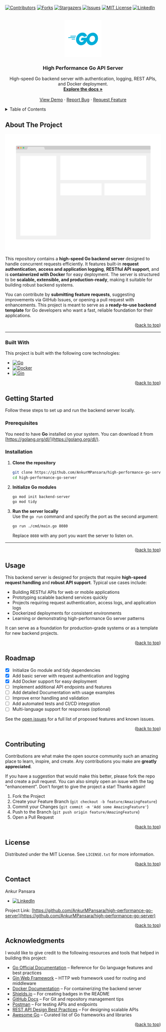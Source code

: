 <!-- Improved compatibility of back to top link: See: https://github.com/othneildrew/Best-README-Template/pull/73 -->
<a name="readme-top"></a>
<!--
*** Thanks for checking out the Best-README-Template. If you have a suggestion
*** that would make this better, please fork the repo and create a pull request
*** or simply open an issue with the tag "enhancement".
*** Don't forget to give the project a star!
*** Thanks again! Now go create something AMAZING! :D
-->



<!-- PROJECT SHIELDS -->
<!--
*** I'm using markdown "reference style" links for readability.
*** Reference links are enclosed in brackets [ ] instead of parentheses ( ).
*** See the bottom of this document for the declaration of the reference variables
*** for contributors-url, forks-url, etc. This is an optional, concise syntax you may use.
*** https://www.markdownguide.org/basic-syntax/#reference-style-links
-->
[![Contributors][contributors-shield]][contributors-url]
[![Forks][forks-shield]][forks-url]
[![Stargazers][stars-shield]][stars-url]
[![Issues][issues-shield]][issues-url]
[![MIT License][license-shield]][license-url]
[![LinkedIn][linkedin-shield]][linkedin-url]



<!-- PROJECT LOGO -->
<br />
<div align="center">
  <a href="https://go.dev">
    <img src="images/logo.png" alt="Logo" width="120" height="120">
  </a>

  <h3 align="center">High Performance Go API Server</h3>

  <p align="center">
    High-speed Go backend server with authentication, logging, REST APIs, and Docker deployment.
    <br />
    <a href="https://go.dev/doc"><strong>Explore the docs »</strong></a>
    <br />
    <br />
    <a href="https://www.google.com">View Demo</a>
    ·
    <a href="https://github.com/AnkurMPansara/high-performance-go-server/issues/new">Report Bug</a>
    ·
    <a href="https://github.com/AnkurMPansara/high-performance-go-server/issues/new">Request Feature</a>
  </p>
</div>



<!-- TABLE OF CONTENTS -->
<details>
  <summary>Table of Contents</summary>
  <ol>
    <li>
      <a href="#about-the-project">About The Project</a>
      <ul>
        <li><a href="#built-with">Built With</a></li>
      </ul>
    </li>
    <li>
      <a href="#getting-started">Getting Started</a>
      <ul>
        <li><a href="#prerequisites">Prerequisites</a></li>
        <li><a href="#installation">Installation</a></li>
      </ul>
    </li>
    <li><a href="#usage">Usage</a></li>
    <li><a href="#roadmap">Roadmap</a></li>
    <li><a href="#contributing">Contributing</a></li>
    <li><a href="#license">License</a></li>
    <li><a href="#contact">Contact</a></li>
    <li><a href="#acknowledgments">Acknowledgments</a></li>
  </ol>
</details>


<!-- ABOUT THE PROJECT -->
## About The Project

[![Go Backend Server Screenshot][product-screenshot]](https://example.com)

This repository contains a **high-speed Go backend server** designed to handle concurrent requests efficiently. It features built-in **request authentication**, **access and application logging**, **RESTful API support**, and is **containerized with Docker** for easy deployment. The server is structured to be **scalable, extensible, and production-ready**, making it suitable for building robust backend systems.  

You can contribute by **submitting feature requests**, suggesting improvements via GitHub Issues, or opening a pull request with enhancements. This project is meant to serve as a **ready-to-use backend template** for Go developers who want a fast, reliable foundation for their applications.  

<p align="right">(<a href="#readme-top">back to top</a>)</p>

---

### Built With

This project is built with the following core technologies:

* [![Go][GoLang]][Go-url]
* [![Docker][Docker]][Docker-url]
* [![Gin][Gin]][Gin-url]


<p align="right">(<a href="#readme-top">back to top</a>)</p>



<!-- GETTING STARTED -->
## Getting Started

Follow these steps to set up and run the backend server locally.

### Prerequisites

You need to have **Go** installed on your system. You can download it from [https://golang.org/dl/](https://golang.org/dl/).

### Installation

1. **Clone the repository**  
   ```sh
   git clone https://github.com/AnkurMPansara/high-performance-go-server.git
   cd high-performance-go-server
   ```

2. **Initialize Go modules**  
   ```sh
   go mod init backend-server
   go mod tidy
   ```

3. **Run the server locally**  
   Use the `go run` command and specify the port as the second argument:  
   ```sh
   go run ./cmd/main.go 8080
   ```
   Replace `8080` with any port you want the server to listen on.

---

<p align="right">(<a href="#readme-top">back to top</a>)</p>




<!-- USAGE EXAMPLES -->
## Usage

This backend server is designed for projects that require **high-speed request handling** and **robust API support**. Typical use cases include:

* Building RESTful APIs for web or mobile applications  
* Prototyping scalable backend services quickly  
* Projects requiring request authentication, access logs, and application logs  
* Dockerized deployments for consistent environments  
* Learning or demonstrating high-performance Go server patterns  

It can serve as a foundation for production-grade systems or as a template for new backend projects.

<p align="right">(<a href="#readme-top">back to top</a>)</p>



<!-- ROADMAP -->
## Roadmap

- [x] Initialize Go module and tidy dependencies  
- [x] Add basic server with request authentication and logging  
- [x] Add Docker support for easy deployment  
- [ ] Implement additional API endpoints and features  
- [ ] Add detailed Documentation with usage examples  
- [ ] Improve error handling and validation  
- [ ] Add automated tests and CI/CD integration  
- [ ] Multi-language support for responses (optional)  

See the [open issues](https://github.com/AnkurMPansara/high-performance-go-server/issues) for a full list of proposed features and known issues.

<p align="right">(<a href="#readme-top">back to top</a>)</p>



<!-- CONTRIBUTING -->
## Contributing

Contributions are what make the open source community such an amazing place to learn, inspire, and create. Any contributions you make are **greatly appreciated**.

If you have a suggestion that would make this better, please fork the repo and create a pull request. You can also simply open an issue with the tag "enhancement".
Don't forget to give the project a star! Thanks again!

1. Fork the Project
2. Create your Feature Branch (`git checkout -b feature/AmazingFeature`)
3. Commit your Changes (`git commit -m 'Add some AmazingFeature'`)
4. Push to the Branch (`git push origin feature/AmazingFeature`)
5. Open a Pull Request

<p align="right">(<a href="#readme-top">back to top</a>)</p>



<!-- LICENSE -->
## License

Distributed under the MIT License. See `LICENSE.txt` for more information.

<p align="right">(<a href="#readme-top">back to top</a>)</p>



<!-- CONTACT -->
## Contact

Ankur Pansara  
* [![LinkedIn][linkedin-shield]](https://in.linkedin.com/in/ankur-pansara)

Project Link: [https://github.com/AnkurMPansara/high-performance-go-server](https://github.com/AnkurMPansara/high-performance-go-server)

<p align="right">(<a href="#readme-top">back to top</a>)</p>



<!-- ACKNOWLEDGMENTS -->
## Acknowledgments

I would like to give credit to the following resources and tools that helped in building this project:

* [Go Official Documentation](https://golang.org/doc/) – Reference for Go language features and best practices  
* [Gin Web Framework](https://github.com/gin-gonic/gin) – HTTP web framework used for routing and middleware  
* [Docker Documentation](https://docs.docker.com/) – For containerizing the backend server  
* [Shields.io](https://shields.io/) – For creating badges in the README  
* [GitHub Docs](https://docs.github.com/) – For Git and repository management tips  
* [Postman](https://www.postman.com/) – For testing APIs and endpoints  
* [REST API Design Best Practices](https://restfulapi.net/) – For designing scalable APIs  
* [Awesome Go](https://awesome-go.com/) – Curated list of Go frameworks and libraries  

<p align="right">(<a href="#readme-top">back to top</a>)</p>



<!-- MARKDOWN LINKS & IMAGES -->
<!-- https://www.markdownguide.org/basic-syntax/#reference-style-links -->
[contributors-shield]: https://img.shields.io/github/contributors/othneildrew/Best-README-Template.svg?style=for-the-badge
[contributors-url]: https://github.com/othneildrew/Best-README-Template/graphs/contributors
[forks-shield]: https://img.shields.io/github/forks/othneildrew/Best-README-Template.svg?style=for-the-badge
[forks-url]: https://github.com/othneildrew/Best-README-Template/network/members
[stars-shield]: https://img.shields.io/github/stars/othneildrew/Best-README-Template.svg?style=for-the-badge
[stars-url]: https://github.com/othneildrew/Best-README-Template/stargazers
[issues-shield]: https://img.shields.io/github/issues/othneildrew/Best-README-Template.svg?style=for-the-badge
[issues-url]: https://github.com/othneildrew/Best-README-Template/issues
[license-shield]: https://img.shields.io/github/license/othneildrew/Best-README-Template.svg?style=for-the-badge
[license-url]: https://github.com/othneildrew/Best-README-Template/blob/master/LICENSE.txt
[linkedin-shield]: https://img.shields.io/badge/-LinkedIn-black.svg?style=for-the-badge&logo=linkedin&colorB=555
[linkedin-url]: https://linkedin.com/in/othneildrew
[product-screenshot]: images/screenshot.png
[Next.js]: https://img.shields.io/badge/next.js-000000?style=for-the-badge&logo=nextdotjs&logoColor=white
[Next-url]: https://nextjs.org/
[React.js]: https://img.shields.io/badge/React-20232A?style=for-the-badge&logo=react&logoColor=61DAFB
[React-url]: https://reactjs.org/
[Vue.js]: https://img.shields.io/badge/Vue.js-35495E?style=for-the-badge&logo=vuedotjs&logoColor=4FC08D
[Vue-url]: https://vuejs.org/
[Angular.io]: https://img.shields.io/badge/Angular-DD0031?style=for-the-badge&logo=angular&logoColor=white
[Angular-url]: https://angular.io/
[Svelte.dev]: https://img.shields.io/badge/Svelte-4A4A55?style=for-the-badge&logo=svelte&logoColor=FF3E00
[Svelte-url]: https://svelte.dev/
[Laravel.com]: https://img.shields.io/badge/Laravel-FF2D20?style=for-the-badge&logo=laravel&logoColor=white
[Laravel-url]: https://laravel.com
[Bootstrap.com]: https://img.shields.io/badge/Bootstrap-563D7C?style=for-the-badge&logo=bootstrap&logoColor=white
[Bootstrap-url]: https://getbootstrap.com
[JQuery.com]: https://img.shields.io/badge/jQuery-0769AD?style=for-the-badge&logo=jquery&logoColor=white
[JQuery-url]: https://jquery.com 
[GoLang]: https://img.shields.io/badge/Go-00ADD8?style=for-the-badge&logo=go&logoColor=white
[Go-url]: https://golang.org/
[Docker]: https://img.shields.io/badge/Docker-2496ED?style=for-the-badge&logo=docker&logoColor=white
[Docker-url]: https://www.docker.com/
[Gin]: https://img.shields.io/badge/Gin-00ADD8?style=for-the-badge&logo=go&logoColor=white
[Gin-url]: https://github.com/gin-gonic/gin
[GORM]: https://img.shields.io/badge/GORM-2EC866?style=for-the-badge&logo=go&logoColor=white
[GORM-url]: https://gorm.io/
